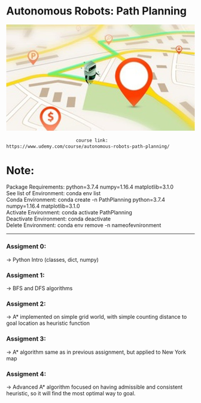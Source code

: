 # Autonomous Robots: Path Planning

<p align="center"><img src="https://github.com/RIT-MESH/Self-Driving-Car-courses-and-projects/blob/main/Autonomous%20Robots:%20Path%20Planning/autonomous-robots-path-planning.jpg?raw=true"alt="Sublime's custom image"/>
</p>


                              course link: https://www.udemy.com/course/autonomous-robots-path-planning/

# Note:
Package Requirements: python=3.7.4 numpy=1.16.4 matplotlib=3.1.0 \
See list of Environment: conda env list\
Conda Environment: conda create -n PathPlanning python=3.7.4 numpy=1.16.4 matplotlib=3.1.0\
Activate Environment: conda activate PathPlanning\
Deactivate Environment: conda deactivate\
Delete Environment: conda env remove -n nameofevnironment

----------------------------------------------------------------------------------
### Assigment 0:
-> Python Intro (classes, dict, numpy)
### Assigment 1:
-> BFS and DFS algorithms
### Assigment 2:
-> A* implemented on simple grid world, with simple counting distance to goal location as heuristic function
### Assigment 3:
-> A* algorithm same as in previous assignment, but applied to New York map
### Assigment 4:
-> Advanced A* algorithm focused on having admissible and consistent heuristic, so it will find the most optimal way to goal.
